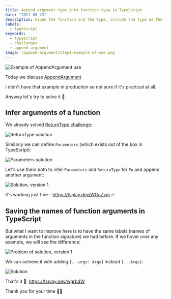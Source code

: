 ```yaml
---
title: Append argument type into function type in TypeScript
date: "2021-05-23"
description: Given the function and the type, include the type as the following argument in the list of function arguments
labels:
  - typescript
keywords:
  - typescript
  - challenges
  - append argument
image: /append-argument/step1-example-of-use.png
---
```


![Example of AppendArgument use](/append-argument/step1-example-of-use.png)

Today we discuss [AppendArgument](https://github.com/type-challenges/type-challenges/blob/master/questions/191-medium-append-argument/README.md)

I didn't have that example in production so not sure if it's practical at all.

Anyway let's try to solve it 🚀

## Infer arguments of a function

We already solved [ReturnType challenge](/2021-04-19-return-type-under-the-hood/):

![ReturnType solution](/append-argument/step2-returntype-solution.png)

Similarly we can define `Parameters` (which exists out of the box in TypeScript):

![Parameters solution](/append-argument/step3-parameters-solution.png)

Let's use them both to infer `Parameters` and `ReturnType` for `Fn` and append another argument:

![Solution, version 1](/append-argument/step4-solution-v1.png)

It's working just fine – https://tsplay.dev/WGnZvm 🔥

## Saving the names of function arguments in TypeScript

But what I want to improve here is to have the same labels (names of arguments in the function signature) we had before. If we hover over any example, we will see the difference:

![Problem of solution, version 1](/append-argument/step4-problem-of-solution-v1.png)

We can achieve it with adding `[...args: Args]` instead `[...Args]`:

![Solution](/append-argument/step5-solution.png)

That's it 💫: https://tsplay.dev/wgrb4W

Thank you for your time 🙏🏻

